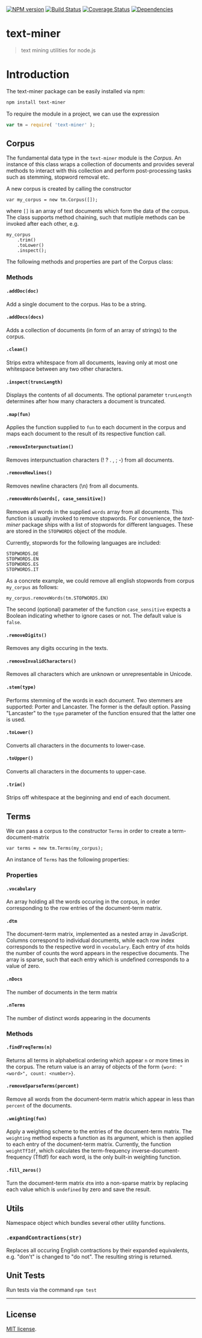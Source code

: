 [![NPM version][npm-image]][npm-url]
[![Build Status][travis-image]][travis-url]
[![Coverage Status][coveralls-image]][coveralls-url]
[![Dependencies][dependencies-image]][dependencies-url]

text-miner
==========

> text mining utilities for node.js

# Introduction

The text-miner package can be easily installed via npm:

``` bash
npm install text-miner
```

To require the module in a project, we can use the expression

``` javascript
var tm = require( 'text-miner' );
```

## Corpus

The fundamental data type in the `text-miner` module is the *Corpus*. An instance of this class wraps a collection of documents
and provides several methods to interact with this collection and perform post-processing tasks such as stemming,
stopword removal etc.

A new corpus is created by calling the constructor

```
var my_corpus = new tm.Corpus([]);
```

where `[]` is an array of text documents which form the data of the corpus. The class supports method chaining, such that mutliple methods can be invoked after each other, e.g.

```
my_corpus
	.trim()
	.toLower()
	.inspect();
```

The following methods and properties are part of the Corpus class:

### Methods

#### `.addDoc(doc)`

Add a single document to the corpus. Has to be a string.

#### `.addDocs(docs)`

Adds a collection of documents (in form of an array of strings) to the corpus.

#### `.clean()`
Strips extra whitespace from all documents, leaving only at most one whitespace between any two other characters.

#### `.inspect(truncLength)`
Displays the contents of all documents. The optional parameter `trunLength` determines after how many characters a document
is truncated.

#### `.map(fun)`
Applies the function supplied to `fun` to each document in the corpus and maps each document to the result of its respective
function call.

#### `.removeInterpunctuation()`
Removes interpunctuation characters (! ? . , ; -) from all documents.

#### `.removeNewlines()`
Removes newline characters (\n) from all documents.

#### `.removeWords(words[, case_sensitive])`
Removes all words in the supplied `words` array from all documents. This function is usually invoked to remove stopwords. For convenience,
the *text-miner* package ships with a list of stopwords for different languages. These are stored in the
`STOPWORDS` object of the module.

Currently, stopwords for the following languages are included:

```
STOPWORDS.DE
STOPWORDS.EN
STOPWORDS.ES
STOPWORDS.IT
```

As a concrete example, we could remove all english stopwords from corpus `my_corpus` as follows:

```
my_corpus.removeWords(tm.STOPWORDS.EN)
```

The second (optional) parameter of the function `case_sensitive` expects a Boolean indicating whether to ignore cases or not.
The default value is `false`.

#### `.removeDigits()`

Removes any digits occuring in the texts.

#### `.removeInvalidCharacters()`

Removes all characters which are unknown or unrepresentable in Unicode.

#### `.stem(type)`
Performs stemming of the words in each document. Two stemmers are supported: Porter and Lancaster. The former is the default
option. Passing "Lancaster" to the `type` parameter of the function ensured that the latter one is used.

#### `.toLower()`
Converts all characters in the documents to lower-case.

#### `.toUpper()`
Converts all characters in the documents to upper-case.

#### `.trim()`
Strips off whitespace at the beginning and end of each document.

## Terms

We can pass a corpus to the constructor `Terms` in order to create a term-document-matrix

```
var terms = new tm.Terms(my_corpus);
```

An instance of `Terms` has the following properties:

### Properties

#### `.vocabulary`
An array holding all the words occuring in the corpus, in order corresponding to the row entries of the document-term matrix.

#### `.dtm`
The document-term matrix, implemented as a nested array in JavaScript. Columns correspond to individual documents, while each row index
corresponds to the respective word in `vocabulary`. Each entry of `dtm` holds the number of counts the word appears in the respective documents. The array
is sparse, such that each entry which is undefined corresponds to a value of zero.

#### `.nDocs`
The number of documents in the term matrix

#### `.nTerms`
The number of distinct words appearing in the documents

### Methods

#### `.findFreqTerms(n)`

Returns all terms in alphabetical ordering which appear `n` or more times in the corpus. The return value is an array of objects of the form
`{word: "<word>", count: <number>}`.

#### `.removeSparseTerms(percent)`

Remove all words from the document-term matrix which appear in less than `percent` of the documents.

#### `.weighting(fun)`

Apply a weighting scheme to the entries of the document-term matrix. The `weighting` method expects a function as its argument, which is then applied to each entry of the document-term matrix. Currently, the function `weightTfIdf`, which calculates the term-frequency inverse-document-frequency (TfIdf) for each word, is the only built-in weighting function.  

#### `.fill_zeros()`

Turn the document-term matrix `dtm` into a non-sparse matrix by replacing each value which is `undefined` by zero and save the result.

## Utils

Namespace object which bundles several other utility functions.

### `.expandContractions(str)`

Replaces all occuring English contractions by their expanded equivalents, e.g. "don't" is changed to
"do not". The resulting string is returned.

## Unit Tests

Run tests via the command `npm test`

---
## License

[MIT license](http://opensource.org/licenses/MIT).

[npm-image]: https://badge.fury.io/js/text-miner.svg
[npm-url]: http://badge.fury.io/js/text-miner

[travis-image]: https://travis-ci.org/Planeshifter/text-miner.svg
[travis-url]: https://travis-ci.org/Planeshifter/text-miner

[coveralls-image]: https://img.shields.io/coveralls/Planeshifter/text-miner/master.svg
[coveralls-url]: https://coveralls.io/r/Planeshifter/text-miner?branch=master

[dependencies-image]: http://img.shields.io/david/Planeshifter/text-miner.svg
[dependencies-url]: https://david-dm.org/Planeshifter/text-miner
